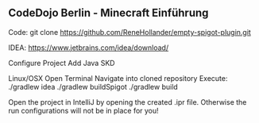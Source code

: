 ## CodeDojo Berlin - Minecraft Einführung



Code: 
git clone https://github.com/ReneHollander/empty-spigot-plugin.git


IDEA:
https://www.jetbrains.com/idea/download/

Configure Project
Add Java SKD

Linux/OSX
Open Terminal
Navigate into cloned repository
Execute:
./gradlew idea
./gradlew buildSpigot
./gradlew build

Open the project in IntelliJ by opening the created .ipr file. Otherwise the run configurations will not be in place for you!







